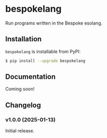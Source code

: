 # bespokelang

Run programs written in the Bespoke esolang.

## Installation

`bespokelang` is installable from PyPI:

```bash
$ pip install --upgrade bespokelang
```

## Documentation

Coming soon!

## Changelog

### v1.0.0 (2025-01-13)

Initial release.

